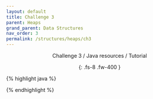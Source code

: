 ```yaml
---
layout: default
title: Challenge 3
parent: Heaps
grand_parent: Data Structures
nav_order: 3
permalink: /structures/heaps/ch3
---
```

<div align="center" markdown="1">
Challenge 3 / Java resources / Tutorial

{: .fs-8 .fw-400 }
</div>

{% highlight java %}

{% endhighlight %}